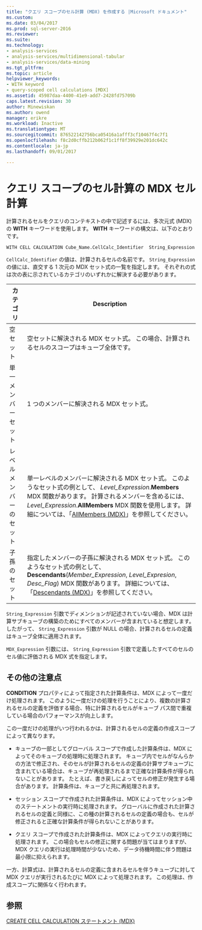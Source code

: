 ```yaml
---
title: "クエリ スコープのセル計算 (MDX) を作成する |Microsoft ドキュメント"
ms.custom: 
ms.date: 03/04/2017
ms.prod: sql-server-2016
ms.reviewer: 
ms.suite: 
ms.technology:
- analysis-services
- analysis-services/multidimensional-tabular
- analysis-services/data-mining
ms.tgt_pltfrm: 
ms.topic: article
helpviewer_keywords:
- WITH keyword
- query-scoped cell calculations [MDX]
ms.assetid: 45987daa-4400-41e9-add7-2428fd75709b
caps.latest.revision: 30
author: Minewiskan
ms.author: owend
manager: erikre
ms.workload: Inactive
ms.translationtype: MT
ms.sourcegitcommit: 876522142756bca05416a1afff3cf10467f4c7f1
ms.openlocfilehash: f8c2d0cffb212b062f1c1ff8f39929e201dc642c
ms.contentlocale: ja-jp
ms.lasthandoff: 09/01/2017

---
```

# <a name="mdx-cell-calculations---query-scoped-cell-calculations"></a>クエリ スコープのセル計算の MDX セル計算
  計算されるセルをクエリのコンテキストの中で記述するには、多次元式 (MDX) の **WITH** キーワードを使用します。 **WITH** キーワードの構文は、以下のとおりです。  
  
```  
WITH CELL CALCULATION Cube_Name.CellCalc_Identifier  String_Expression  
```  
  
 `CellCalc_Identifier` の値は、計算されるセルの名前です。 `String_Expression` の値には、直交する 1 次元の MDX セット式の一覧を指定します。 それぞれの式は次の表に示されているカテゴリのいずれかに解決する必要があります。  
  
|カテゴリ|Description|  
|--------------|-----------------|  
|空セット|空セットに解決される MDX セット式。 この場合、計算されるセルのスコープはキューブ全体です。|  
|単一メンバー セット|1 つのメンバーに解決される MDX セット式。|  
|レベル メンバーのセット|単一レベルのメンバーに解決される MDX セット式。 このようなセット式の例として、 *Level_Expression*.**Members** MDX 関数があります。 計算されるメンバーを含めるには、*Level_Expression*.**AllMembers** MDX 関数を使用します。 詳細については、「[AllMembers (MDX)](../../../mdx/allmembers-mdx.md)」を参照してください。|  
|子孫のセット|指定したメンバーの子孫に解決される MDX セット式。 このようなセット式の例として、**Descendants**(*Member_Expression*, *Level_Expresion*, *Desc_Flag*) MDX 関数があります。 詳細については、「[Descendants (MDX)](../../../mdx/descendants-mdx.md)」を参照してください。|  
  
 `String_Expression` 引数でディメンションが記述されていない場合、MDX は計算サブキューブの構築のためにすべてのメンバーが含まれていると想定します。 したがって、 `String_Expression` 引数が NULL の場合、計算されるセルの定義はキューブ全体に適用されます。  
  
 `MDX_Expression` 引数には、 `String_Expression` 引数で定義したすべてのセルのセル値に評価される MDX 式を指定します。  
  
## <a name="additional-considerations"></a>その他の注意点  
 **CONDITION** プロパティによって指定された計算条件は、MDX によって一度だけ処理されます。 このように一度だけの処理を行うことにより、複数の計算されるセルの定義を評価する場合、特に計算されるセルがキューブ パス間で重複している場合のパフォーマンスが向上します。  
  
 この一度だけの処理がいつ行われるかは、計算されるセルの定義の作成スコープによって異なります。  
  
-   キューブの一部としてグローバル スコープで作成した計算条件は、MDX によってそのキューブの処理時に処理されます。 キューブ内でセルがなんらかの方法で修正され、そのセルが計算されるセルの定義の計算サブキューブに含まれている場合は、キューブが再処理されるまで正確な計算条件が得られないことがあります。 たとえば、書き戻しによってセルの修正が発生する場合があります。 計算条件は、キューブと共に再処理されます。  
  
-   セッション スコープで作成された計算条件は、MDX によってセッション中のステートメントの実行時に処理されます。 グローバルに作成された計算されるセルの定義と同様に、この種の計算されるセルの定義の場合も、セルが修正されると正確な計算条件が得られないことがあります。  
  
-   クエリ スコープで作成された計算条件は、MDX によってクエリの実行時に処理されます。 この場合もセルの修正に関する問題が当てはまりますが、MDX クエリの実行は処理時間が少ないため、データ待機時間に伴う問題は最小限に抑えられます。  
  
 一方、計算式は、計算されるセルの定義に含まれるセルを伴うキューブに対して MDX クエリが実行されるたびに MDX によって処理されます。 この処理は、作成スコープに関係なく行われます。  
  
## <a name="see-also"></a>参照  
 [CREATE CELL CALCULATION ステートメント (MDX)](../../../mdx/mdx-data-definition-create-cell-calculation.md)  
  
  

